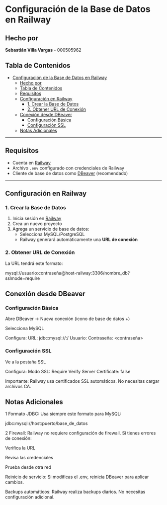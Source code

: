 # Configuración de la Base de Datos en Railway

## Hecho por
**Sebastián Villa Vargas** - 000505962

## Tabla de Contenidos

- [Configuración de la Base de Datos en Railway](#configuración-de-la-base-de-datos-en-railway)
  - [Hecho por](#hecho-por)
  - [Tabla de Contenidos](#tabla-de-contenidos)
  - [Requisitos](#requisitos)
  - [Configuración en Railway](#configuración-en-railway)
    - [1. Crear la Base de Datos](#1-crear-la-base-de-datos)
    - [2. Obtener URL de Conexión](#2-obtener-url-de-conexión)
  - [Conexión desde DBeaver](#conexión-desde-dbeaver)
    - [Configuración Básica](#configuración-básica)
    - [Configuración SSL](#configuración-ssl)
  - [Notas Adicionales](#notas-adicionales)



---

## Requisitos
- Cuenta en [Railway](https://railway.app)
- Archivo `.env` configurado con credenciales de Railway
- Cliente de base de datos como [DBeaver](https://dbeaver.io/download/) (recomendado)

---

## Configuración en Railway

### 1. Crear la Base de Datos
1. Inicia sesión en [Railway](https://railway.app)
2. Crea un nuevo proyecto
3. Agrega un servicio de base de datos:
   - Selecciona MySQL/PostgreSQL
   - Railway generará automáticamente una **URL de conexión**

### 2. Obtener URL de Conexión
La URL tendrá este formato:

mysql://usuario:contraseña@host-railway:3306/nombre_db?sslmode=require

## Conexión desde DBeaver

### Configuración Básica
Abre DBeaver → Nueva conexión (icono de base de datos +)

Selecciona MySQL

Configura:
URL: jdbc:mysql://<host>:<port>/<database>
Usuario: <usuario>
Contraseña: <contraseña>

### Configuración SSL

Ve a la pestaña SSL

Configura:
Modo SSL: Require
Verify Server Certificate: false

Importante: Railway usa certificados SSL automáticos. No necesitas cargar archivos CA.

## Notas Adicionales

1 Formato JDBC:
Usa siempre este formato para MySQL:

jdbc:mysql://host:puerto/base_de_datos

2 Firewall:
Railway no requiere configuración de firewall. Si tienes errores de conexión:

Verifica la URL

Revisa las credenciales

Prueba desde otra red

Reinicio de servicio:
Si modificas el .env, reinicia DBeaver para aplicar cambios.

Backups automáticos:
Railway realiza backups diarios. No necesitas configuración adicional.